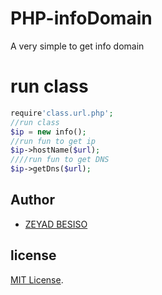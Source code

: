 # PHP-infoDomain

 A very simple  to get info domain

# run class
```php
require'class.url.php';
//run class
$ip = new info();
//run fun to get ip 
$ip->hostName($url);
////run fun to get DNS
$ip->getDns($url);
```

## Author
* [ZEYAD BESISO](https://github.com/23y4d/)

## license
[MIT License](LICENSE).
